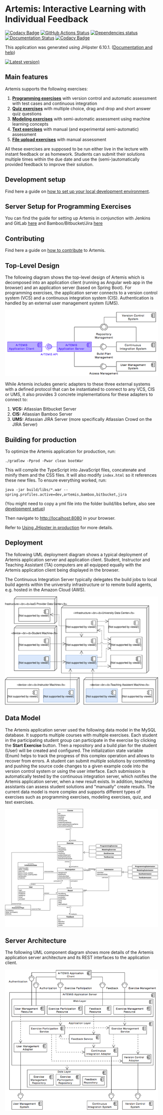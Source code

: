 # Artemis: Interactive Learning with Individual Feedback 

[![Codacy Badge](https://api.codacy.com/project/badge/Grade/c8683b617ae74ae08e8da07b6ae32653)](https://app.codacy.com/gh/ls1intum/Artemis?utm_source=github.com&utm_medium=referral&utm_content=ls1intum/Artemis&utm_campaign=Badge_Grade_Settings)
[![GitHub Actions Status](https://github.com/ls1intum/Artemis/workflows/Build/badge.svg)](https://github.com/ls1intum/Artemis/actions?query=branch%3Adevelop+workflow%3ABuild)
[![Dependencies status](https://img.shields.io/david/dev/ls1intum/Artemis.svg?style=flat)](package.json)
[![Documentation Status](https://readthedocs.org/projects/artemis-platform/badge/?version=latest)](https://artemis-platform.readthedocs.io/en/latest/?badge=latest)
[![Codacy Badge](https://app.codacy.com/project/badge/Grade/7073518c9c63492a9d2f3bd251006b26)](https://www.codacy.com/manual/ls1intum/ArTEMiS?utm_source=github.com&amp;utm_medium=referral&amp;utm_content=ls1intum/Artemis&amp;utm_campaign=Badge_Grade)

This application was generated using JHipster 6.10.1. ([Documentation and help](http://www.jhipster.tech/documentation-archive/v6.10.1))

[![Latest version)](https://img.shields.io/github/v/tag/ls1intum/Artemis?label=%20Latest%20version&sort=semver)](https://github.com/ls1intum/Artemis/releases/latest)

## Main features
Artemis supports the following exercises:
1. **[Programming exercises](docs/user/exercises/programming.rst)** with version control and automatic assessment with test cases and continuous integration
2. **[Quiz exercises](docs/user/exercises/quiz.rst)** with multiple choice, drag and drop and short answer quiz questions
3. **[Modeling exercises](docs/user/exercises/modeling.rst)** with semi-automatic assessment using machine learning concepts
4. **[Text exercises](docs/user/exercises/textual.rst)** with manual (and experimental semi-automatic) assessment
5. **[File upload exercises](docs/user/exercises/file-upload.rst)** with manual assessment

All these exercises are supposed to be run either live in the lecture with instant feedback or as homework. Students can submit their solutions multiple times within the due date and use the (semi-)automatically provided feedback to improve their solution.

## Development setup

Find here a guide on [how to set up your local development environment](docs/dev/setup.rst).

## Server Setup for Programming Exercises

You can find the guide for setting up Artemis in conjunction with Jenkins and GitLab [here](docs/dev/setup/jenkins-gitlab.rst) and Bamboo/Bitbucket/Jira [here](docs/dev/setup/bamboo-bitbucket-jira.rst)

## Contributing 

Find here a guide on [how to contribute](/CONTRIBUTING.md) to Artemis.

## Top-Level Design

The following diagram shows the top-level design of Artemis which is decomposed into an application client (running as Angular web app in the browser) and an application server (based on Spring Boot). For programming exercises, the application server connects to a version control system (VCS) and a continuous integration system (CIS). Authentication is handled by an external user management system (UMS).

![Top-Level Design](docs/dev/system-design/TopLevelDesign.png "Top-Level Design")

While Artemis includes generic adapters to these three external systems with a defined protocol that can be instantiated to connect to any VCS, CIS or UMS, it also provides 3 concrete implementations for these adapters to connect to:

1. **VCS:** Atlassian Bitbucket Server
2. **CIS:** Atlassian Bamboo Server
3. **UMS:** Atlassian JIRA Server (more specifically Atlassian Crowd on the JIRA Server)

## Building for production

To optimize the Artemis application for production, run:

```
./gradlew -Pprod -Pwar clean bootWar
```

This will compile the TypeScript into JavaScript files, concatenate and minify them and the CSS files. It will also modify `index.html` so it references these new files. To ensure everything worked, run:

```
java -jar build/libs/*.war --spring.profiles.active=dev,artemis,bamboo,bitbucket,jira
```

(You might need to copy a yml file into the folder build/libs before, also see [development setup](/docs/dev/setup.rst))

Then navigate to [http://localhost:8080](http://localhost:8080) in your browser.

Refer to [Using JHipster in production](http://www.jhipster.tech/production) for more details.

## Deployment

The following UML deployment diagram shows a typical deployment of Artemis application server and application client. Student, Instructor and Teaching Assistant (TA) computers are all equipped equally with the Artemis application client being displayed in the browser.

The Continuous Integration Server typically delegates the build jobs to local build agents within the university infrastructure or to remote build agents, e.g. hosted in the Amazon Cloud (AWS).

![Deployment Overview](docs/dev/system-design/DeploymentOverview.svg "Deployment Overview")


## Data Model

The Artemis application server used the following data model in the MySQL database. It supports multiple courses with multiple exercises. Each student in the participating student group can participate in the exercise by clicking the **Start Exercise** button. 
Then a repository and a build plan for the student (User) will be created and configured. The initialization state variable (Enum) helps to track the progress of this complex operation and allows to recover from errors. 
A student can submit multiple solutions by committing and pushing the source code changes to a given example code into the version control system or using the user interface. Each submission is automatically tested by the continuous integration server, which notifies the Artemis application server, when a new result exists. 
In addition, teaching assistants can assess student solutions and "manually" create results.
The current data model is more complex and supports different types of exercises such as programming exercises, modeling exercises, quiz, and text exercises.

![Data Model](docs/dev/system-design/DataModel.svg "Data Model")


## Server Architecture

The following UML component diagram shows more details of the Artemis application server architecture and its REST interfaces to the application client.

![Server Architecture](docs/dev/system-design/ServerArchitecture.png "Server Architecture")

